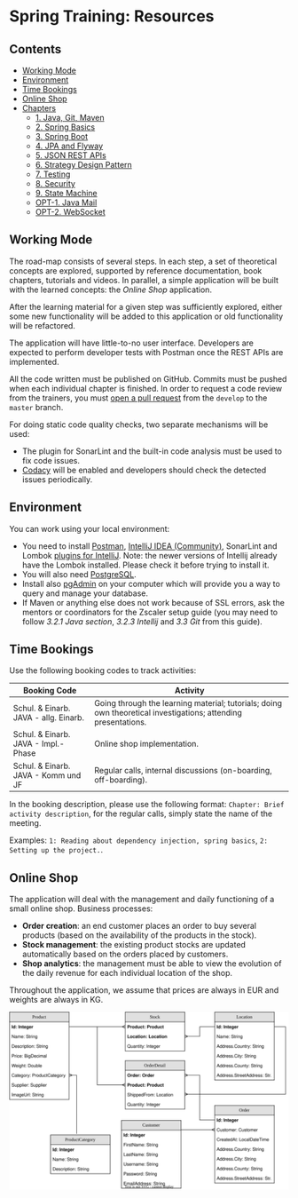 # Spring Training: Resources

## Contents

 - [Working Mode](#working-mode)
 - [Environment](#environment)
 - [Time Bookings](#time-bookings)
 - [Online Shop](#online-shop)
 - [Chapters](#chapters)
   * [1. Java, Git, Maven](https://github.com/msg-CareerPaths/spring-training/blob/career-start-2023/chapters/100-java-maven.md)
   * [2. Spring Basics](https://github.com/msg-CareerPaths/spring-training/blob/career-start-2023/chapters/200-spring-basics.md)
   * [3. Spring Boot](https://github.com/msg-CareerPaths/spring-training/blob/career-start-2023/chapters/300-spring-boot.md)
   * [4. JPA and Flyway](https://github.com/msg-CareerPaths/spring-training/blob/career-start-2023/chapters/400-jpa-and-flyway.md)
   * [5. JSON REST APIs](https://github.com/msg-CareerPaths/spring-training/blob/career-start-2023/chapters/500-json-rest-apis.md)
   * [6. Strategy Design Pattern](https://github.com/msg-CareerPaths/spring-training/blob/career-start-2023/chapters/600-strategy-design-pattern.md)
   * [7. Testing](https://github.com/msg-CareerPaths/spring-training/blob/career-start-2023/chapters/800-testing.md)
   * [8. Security](https://github.com/msg-CareerPaths/spring-training/blob/career-start-2023/chapters/opt-300-oauth.md)
   * [9. State Machine](https://github.com/msg-CareerPaths/spring-training/blob/career-start-2023/chapters/900-state-machine.md)
   * [OPT-1. Java Mail](https://github.com/msg-CareerPaths/spring-training/blob/career-start-2023/chapters/opt-700-java-mail.md)
   * [OPT-2. WebSocket](https://github.com/msg-CareerPaths/spring-training/blob/career-start-2023/chapters/opt-800-websocket.md)

## Working Mode

The road-map consists of several steps. In each step, a set of theoretical concepts are explored, supported by reference documentation, book chapters, tutorials and videos. In parallel, a simple application will be built with the learned concepts: the *Online Shop* application.

After the learning material for a given step was sufficiently explored, either some new functionality will be added to this application or old functionality will be refactored.

The application will have little-to-no user interface. Developers are expected to perform developer tests with Postman once the REST APIs are implemented.

All the code written must be published on GitHub. Commits must be pushed when each individual chapter is finished. In order to request a code review from the trainers, you must [open a pull request](https://help.github.com/en/articles/creating-a-pull-request) from the `develop` to the `master` branch.

For doing static code quality checks, two separate mechanisms will be used:
 - The plugin for SonarLint and the built-in code analysis must be used to fix code issues.
 - [Codacy](https://www.codacy.com/) will be enabled and developers should check the detected issues periodically. 

## Environment

You can work using your local environment:
 - You need to install [Postman](https://www.getpostman.com/apps), [IntelliJ IDEA (Community)](https://www.jetbrains.com/idea/download/#section=windows), SonarLint and Lombok [plugins for IntelliJ](https://www.jetbrains.com/help/idea/managing-plugins.html#install_plugin_from_repo). Note: the newer versions of Intellij already have the Lombok installed. Please check it before trying to install it.
 - You will also need [PostgreSQL](https://www.enterprisedb.com/downloads/postgres-postgresql-downloads).
 - Install also [pgAdmin](https://www.sqlshack.com/an-overview-of-pgadmin-postgresql-management-tool/) on your computer which will provide you a way to query and manage your database.
 - If Maven or anything else does not work because of SSL errors, ask the mentors or coordinators for the Zscaler setup guide (you may need to follow _3.2.1 Java section_, _3.2.3 Intellij_ and _3.3 Git_ from this guide).

## Time Bookings

Use the following booking codes to track activities:

| Booking Code                            | Activity                                                                                                          |
|-----------------------------------------|-------------------------------------------------------------------------------------------------------------------|
| Schul. & Einarb. JAVA - allg. Einarb.   | Going through the learning material; tutorials; doing own theoretical investigations; attending presentations.    |
| Schul. & Einarb. JAVA - Impl.-Phase     | Online shop implementation.                                                                                       |
| Schul. & Einarb. JAVA - Komm und JF     | Regular calls, internal discussions (on-boarding, off-boarding).                                                  |

In the booking description, please use the following format: `Chapter: Brief activity description`, for the regular calls, simply state the name of the meeting. 

Examples: `1: Reading about dependency injection, spring basics`, `2: Setting up the project.`.

## Online Shop
The application will deal with the management and daily functioning of a small online shop. Business processes:
 - **Order creation**: an end customer places an order to buy several products (based on the availability of the products in the stock).
 - **Stock management**: the existing product stocks are updated automatically based on the orders placed by customers.
 - **Shop analytics**: the management must be able to view the evolution of the daily revenue for each individual location of the shop.

Throughout the application, we assume that prices are always in EUR and weights are always in KG. 

![Data Model](./diagrams/careerStart-data-model.svg "Data Model")
